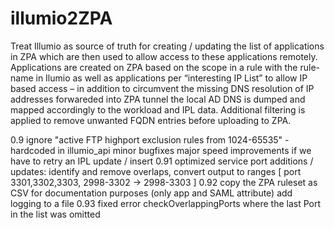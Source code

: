 # illumio2ZPA

Treat Illumio as source of truth for creating / updating the list of applications in ZPA which are then used to allow access to these applications remotely.
 Applications are created on ZPA based on the scope in a rule with the rule-name in Ilumio as well as applications per “interesting IP List” to allow IP based access – in addition to circumvent the missing DNS resolution of IP addresses forwareded into ZPA tunnel the local AD DNS is dumped and mapped accordingly to the workload and IPL data. 
 Additional filtering is applied to remove unwanted FQDN entries before uploading to ZPA.

 0.9  ignore "active FTP highport exclusion rules from 1024-65535" - hardcoded in illumio_api
      minor bugfixes
      major speed improvements if we have to retry an IPL update / insert
 0.91 optimized service port additions / updates: identify and remove overlaps, convert output to ranges [ port 3301,3302,3303, 2998-3302 -> 2998-3303 ]
 0.92 copy the ZPA ruleset as CSV for documentation purposes (only app and SAML attribute)
      add logging to a file
 0.93 fixed error checkOverlappingPorts where the last Port in the list was omitted
 
